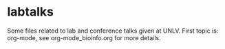 # labtalks
Some files related to lab and conference talks given at UNLV. First
topic is: org-mode, see org-mode_bioinfo.org for more details.
